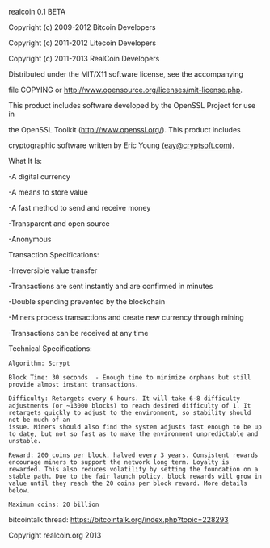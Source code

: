 realcoin 0.1 BETA



Copyright (c) 2009-2012 Bitcoin Developers

Copyright (c) 2011-2012 Litecoin Developers

Copyright (c) 2011-2013 RealCoin Developers

Distributed under the MIT/X11 software license, see the accompanying

file COPYING or http://www.opensource.org/licenses/mit-license.php.

This product includes software developed by the OpenSSL Project for use in

the OpenSSL Toolkit (http://www.openssl.org/).  This product includes

cryptographic software written by Eric Young (eay@cryptsoft.com).




What It Is:

-A digital currency

-A means to store value

-A fast method to send and receive money

-Transparent and open source

-Anonymous



Transaction Specifications:

-Irreversible value transfer

-Transactions are sent instantly and are confirmed in minutes

-Double spending prevented by the blockchain

-Miners process transactions and create new currency through mining

-Transactions can be received at any time





Technical Specifications:

    Algorithm: Scrypt
	
    Block Time: 30 seconds  - Enough time to minimize orphans but still provide almost instant transactions.
	
    Difficulty: Retargets every 6 hours. It will take 6-8 difficulty adjustments (or ~13000 blocks) to reach desired difficulty of 1. It retargets quickly to adjust to the environment, so stability should not be much of an 
    issue. Miners should also find the system adjusts fast enough to be up to date, but not so fast as to make the environment unpredictable and unstable.
	
    Reward: 200 coins per block, halved every 3 years. Consistent rewards encourage miners to support the network long term. Loyalty is rewarded. This also reduces volatility by setting the foundation on a stable path. Due to the fair launch policy, block rewards will grow in value until they reach the 20 coins per block reward. More details below.
	
    Maximum coins: 20 billion
	
	
	

bitcointalk thread: https://bitcointalk.org/index.php?topic=228293


Copyright realcoin.org 2013

